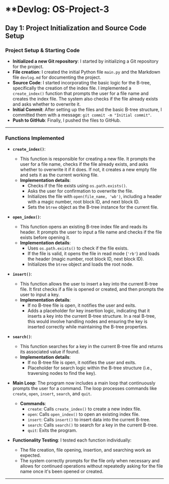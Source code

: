 # **Devlog: OS-Project-3 

## **Day 1: Project Initialization and Source Code Setup**

### **Project Setup & Starting Code**
- **Initialized a new Git repository**: I started by initializing a Git repository for the project.
- **File creation**: I created the initial Python file `main.py` and the Markdown file `devlog.md` for documenting the project.
- **Source Code**: I started incorporating the basic logic for the B-tree, specifically the creation of the index file. I implemented a `create_index()` function that prompts the user for a file name and creates the index file. The system also checks if the file already exists and asks whether to overwrite it.
- **Initial Commit**: After setting up the files and the basic B-tree structure, I committed them with a message: `git commit -m "Initial commit"`.
- **Push to GitHub**: Finally, I pushed the files to GitHub.

---

### **Functions Implemented**

- **`create_index()`**: 
    - This function is responsible for creating a new file. It prompts the user for a file name, checks if the file already exists, and asks whether to overwrite it if it does. If not, it creates a new empty file and sets it as the current working file.
    - **Implementation details**: 
        - Checks if the file exists using `os.path.exists()`.
        - Asks the user for confirmation to overwrite the file.
        - Initializes the file with `open(file_name, 'wb')`, including a header with a magic number, root block ID, and next block ID.
        - Sets the `btree` object as the B-tree instance for the current file.

- **`open_index()`**: 
    - This function opens an existing B-tree index file and reads its header. It prompts the user to input a file name and checks if the file exists before opening it.
    - **Implementation details**: 
        - Uses `os.path.exists()` to check if the file exists.
        - If the file is valid, it opens the file in read mode (`'rb'`) and loads the header (magic number, root block ID, next block ID).
        - Initializes the `btree` object and loads the root node.

- **`insert()`**: 
    - This function allows the user to insert a key into the current B-tree file. It first checks if a file is opened or created, and then prompts the user to input a key.
    - **Implementation details**:
        - If no B-tree file is open, it notifies the user and exits.
        - Adds a placeholder for key insertion logic, indicating that it inserts a key into the current B-tree structure. In a real B-tree, this would involve handling nodes and ensuring the key is inserted correctly while maintaining the B-tree properties.

- **`search()`**: 
    - This function searches for a key in the current B-tree file and returns its associated value if found.
    - **Implementation details**: 
        - If no B-tree file is open, it notifies the user and exits.
        - Placeholder for search logic within the B-tree structure (i.e., traversing nodes to find the key).

- **Main Loop**: The program now includes a main loop that continuously prompts the user for a command. The loop processes commands like `create`, `open`, `insert`, `search`, and `quit`.
    - **Commands**:
        - `create`: Calls `create_index()` to create a new index file.
        - `open`: Calls `open_index()` to open an existing index file.
        - `insert`: Calls `insert()` to insert data into the current B-tree.
        - `search`: Calls `search()` to search for a key in the current B-tree.
        - `quit`: Exits the program.

- **Functionality Testing**: I tested each function individually:
    - The file creation, file opening, insertion, and searching work as expected.
    - The system correctly prompts for the file only when necessary and allows for continued operations without repeatedly asking for the file name once it's been opened or created.

---
